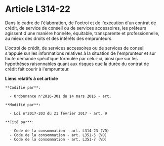 # Article L314-22

Dans le cadre de l'élaboration, de l'octroi et de l'exécution d'un contrat de crédit, de service de conseil ou de services
accessoires, les prêteurs agissent d'une manière honnête, équitable, transparente et professionnelle, au mieux des droits et
des intérêts des emprunteurs. 

L'octroi de crédit, de services accessoires ou de services de conseil s'appuie sur les informations relatives à la situation
de l'emprunteur et sur toute demande spécifique formulée par celui-ci, ainsi que sur les hypothèses raisonnables quant aux
risques que la durée du contrat de crédit fait courir à l'emprunteur.

**Liens relatifs à cet article**

	**Codifié par**:

	  - Ordonnance n°2016-301 du 14 mars 2016 - art.

	**Modifié par**:

	  - Loi n°2017-203 du 21 février 2017 - art. 9

	**Cité par**:

	  - Code de la consommation - art. L314-23 (VD)
	  - Code de la consommation - art. L351-5 (VD)
	  - Code de la consommation - art. L351-7 (VD)

